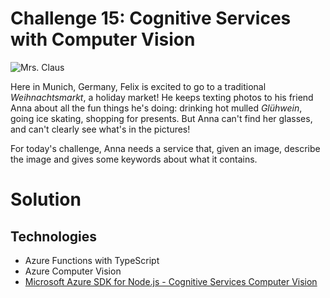 # Challenge 15: Cognitive Services with Computer Vision

![Mrs. Claus](https://res.cloudinary.com/jen-looper/image/upload/v1575488631/images/challenge-15_ohenlt.jpg)

Here in Munich, Germany, Felix is excited to go to a traditional _Weihnachtsmarkt_, a holiday market! He keeps texting photos to his friend Anna about all the fun things he's doing: drinking hot mulled _Glühwein_, going ice skating, shopping for presents.
But Anna can't find her glasses, and can't clearly see what's in the pictures!

For today's challenge, Anna needs a service that, given an image, describe the image and gives some keywords about what it contains.

# Solution

## Technologies

- Azure Functions with TypeScript
- Azure Computer Vision
- [Microsoft Azure SDK for Node.js - Cognitive Services Computer Vision](https://github.com/azure/azure-sdk-for-node/tree/master/lib/services/computerVision)
